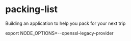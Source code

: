 # packing-list
Building an application to help you pack for your next trip

export NODE_OPTIONS=--openssl-legacy-provider
